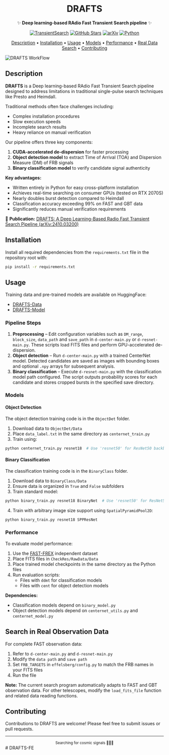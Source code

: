 <h1 align='center'> DRAFTS </h1>

<div align="center">

✨ **Deep learning-based RAdio Fast Transient Search pipeline** ✨

[![TransientSearch](https://img.shields.io/badge/TransientSearch-DRAFTS-da282a)](https://github.com/SukiYume/DRAFTS)
[![GitHub Stars](https://img.shields.io/github/stars/SukiYume/DRAFTS.svg?label=Stars&logo=github)](https://github.com/SukiYume/DRAFTS/stargazers)
[![arXiv](https://img.shields.io/badge/arXiv-2410.03200-b31b1b.svg)](https://arxiv.org/abs/2410.03200)
[![Python](https://img.shields.io/badge/Python-3.6+-blue.svg)](https://www.python.org/)

[Description](#description) •
[Installation](#installation) •
[Usage](#usage) •
[Models](#models) •
[Performance](#performance) •
[Real Data Search](#search-in-real-observation-data) •
[Contributing](#contributing)

</div>

![DRAFTS WorkFlow](./WorkFlow.png)

## Description

**DRAFTS** is a Deep learning-based RAdio Fast Transient Search pipeline designed to address limitations in traditional single-pulse search techniques like Presto and Heimdall.

Traditional methods often face challenges including:

- Complex installation procedures
- Slow execution speeds
- Incomplete search results
- Heavy reliance on manual verification

Our pipeline offers three key components:

1. **CUDA-accelerated de-dispersion** for faster processing
2. **Object detection model** to extract Time of Arrival (TOA) and Dispersion Measure (DM) of FRB signals
3. **Binary classification model** to verify candidate signal authenticity

**Key advantages:**

- Written entirely in Python for easy cross-platform installation
- Achieves real-time searching on consumer GPUs (tested on RTX 2070S)
- Nearly doubles burst detection compared to Heimdall
- Classification accuracy exceeding 99% on FAST and GBT data
- Significantly reduces manual verification requirements

📄 **Publication:** [DRAFTS: A Deep Learning-Based Radio Fast Transient Search Pipeline (arXiv:2410.03200)](https://arxiv.org/abs/2410.03200)

## Installation

Install all required dependencies from the `requirements.txt` file in the
repository root with:

```bash
pip install -r requirements.txt
```

## Usage

Training data and pre-trained models are available on HuggingFace:

- [DRAFTS-Data](https://huggingface.co/datasets/TorchLight/DRAFTS)
- [DRAFTS-Model](https://huggingface.co/TorchLight/DRAFTS)

### Pipeline Steps

1. **Preprocessing** – Edit configuration variables such as `DM_range`,
   `block_size`, `data_path` and `save_path` in `d-center-main.py` or
   `d-resnet-main.py`. These scripts load FITS files and perform GPU-accelerated
   de-dispersion.
2. **Object detection** – Run `d-center-main.py` with a trained CenterNet model.
   Detected candidates are saved as images with bounding boxes and optional
   `.npy` arrays for subsequent analysis.
3. **Binary classification** – Execute `d-resnet-main.py` with the classification
   model path configured. The script outputs probability scores for each
   candidate and stores cropped bursts in the specified save directory.

### Models

#### Object Detection

The object detection training code is in the `ObjectDet` folder.

1. Download data to `ObjectDet/Data`
2. Place `data_label.txt` in the same directory as `centernet_train.py`
3. Train using:

```bash
python centernet_train.py resnet18  # Use 'resnet50' for ResNet50 backbone
```

#### Binary Classification

The classification training code is in the `BinaryClass` folder.

1. Download data to `BinaryClass/Data`
2. Ensure data is organized in `True` and `False` subfolders
3. Train standard model:

```bash
python binary_train.py resnet18 BinaryNet  # Use 'resnet50' for ResNet50 backbone
```

4. Train with arbitrary image size support using `SpatialPyramidPool2D`:

```bash
python binary_train.py resnet18 SPPResNet
```

### Performance

To evaluate model performance:

1. Use the [FAST-FREX](https://doi.org/10.57760/sciencedb.15070) independent dataset
2. Place FITS files in `CheckRes/RawData/Data`
3. Place trained model checkpoints in the same directory as the Python files
4. Run evaluation scripts:
   - Files with `ddmt` for classification models
   - Files with `cent` for object detection models

**Dependencies:**

- Classification models depend on `binary_model.py`
- Object detection models depend on `centernet_utils.py` and `centernet_model.py`

## Search in Real Observation Data

For complete FAST observation data:

1. Refer to `d-center-main.py` and `d-resnet-main.py`
2. Modify the `data path` and `save path`
3. Set `FRB_TARGETS` in `effelsberg/config.py` to match the FRB names in your FITS files
4. Run the file

**Note:** The current search program automatically adapts to FAST and GBT observation data. For other telescopes, modify the `load_fits_file` function and related data reading functions.

## Contributing

Contributions to DRAFTS are welcome! Please feel free to submit issues or pull requests.

---

<div align="center">
  <sub>Searching for cosmic signals 🔭✨📡</sub>
</div># DRAFTS-FE
